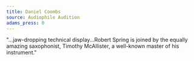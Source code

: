 ```yaml
---
title: Daniel Coombs
source: Audiophile Audition
adams_press: 0
---
```

"...jaw-dropping technical display...Robert Spring is joined by the equally amazing saxophonist, Timothy McAllister, a well-known master of his instrument."